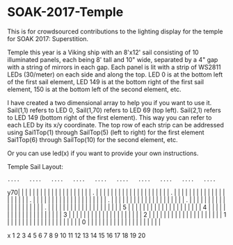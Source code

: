 # SOAK-2017-Temple
This is for crowdsourced contributions to the lighting display for the temple for SOAK 2017: Superstition.

Temple this year is a Viking ship with an 8'x12' sail consisting of 10 illuminated panels, each being 8' tall and 10" wide, separated by a 4" gap with a string of mirrors in each gap.  Each panel is lit with a strip of WS2811 LEDs (30/meter) on each side and along the top. LED 0 is at the bottom left of the first sail element, LED 149 is at the bottom right of the first sail element, 150 is at the bottom left of the second element, etc.

I have created a two dimensional array to help you if you want to use it. Sail(1,1) refers to LED 0, Sail(1,70) refers to LED 69 (top left).  Sail(2,1) refers to LED 149 (bottom right of the first element).  This way you can refer to each LED by its x/y coordinate.  The top row of each strip can be addressed using Sai1Top(1) through SailTop(5) (left to right) for the first element Sai1Top(6) through SailTop(10) for the second element, etc.

Or you can use led(x) if you want to provide your own instructions. 

Temple Sail Layout:
    
    ....   ....   ....   ....   ....   ....   ....   ....   ....   ....
y70|    | |    | |    | |    | |    | |    | |    | |    | |    | |    |
 . |    | |    | |    | |    | |    | |    | |    | |    | |    | |    | 
 . |    | |    | |    | |    | |    | |    | |    | |    | |    | |    |
 . |    | |    | |    | |    | |    | |    | |    | |    | |    | |    |
 . |    | |    | |    | |    | |    | |    | |    | |    | |    | |    |
 . |    | |    | |    | |    | |    | |    | |    | |    | |    | |    |
 . |    | |    | |    | |    | |    | |    | |    | |    | |    | |    |
 5 |    | |    | |    | |    | |    | |    | |    | |    | |    | |    |
 4 |    | |    | |    | |    | |    | |    | |    | |    | |    | |    |
 3 |    | |    | |    | |    | |    | |    | |    | |    | |    | |    |
 2 |    | |    | |    | |    | |    | |    | |    | |    | |    | |    |
 1 |    | |    | |    | |    | |    | |    | |    | |    | |    | |    |
 0 |    | |    | |    | |    | |    | |    | |    | |    | |    | |    |
 
 x 1    2 3    4 5    6 7    8 9   10 11  12 13  14 15  16 17  18 19   20
